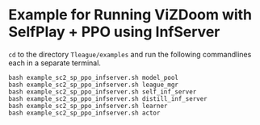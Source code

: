 # Example for Running ViZDoom with SelfPlay + PPO using InfServer
`cd` to the directory `Tleague/examples` and run the following commandlines each in a separate terminal.
```Shell
bash example_sc2_sp_ppo_infserver.sh model_pool
bash example_sc2_sp_ppo_infserver.sh league_mgr
bash example_sc2_sp_ppo_infserver.sh self_inf_server
bash example_sc2_sp_ppo_infserver.sh distill_inf_server
bash example_sc2_sp_ppo_infserver.sh learner
bash example_sc2_sp_ppo_infserver.sh actor
```
